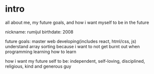 # intro
all about me, my future goals, and how i want myself to be in the future

nickname: rumijul
birthdate: 2008

future goals:
master web developing(includes react, html/css, js)
understand array sorting because i want to
not get burnt out when programming
learning how to learn

how i want my future self to be:
independent, self-loving, disciplined, religious, kind and generous guy
